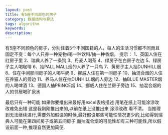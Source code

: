 ```yaml
---
layout: post
title: 有5座不同颜色的房子
category: 数据结构与算法
tags: algorithm
keywords: 
description: 
---
```

有5座不同颜色的房子，分别住着5个不同国籍的人，每人的生活习惯都不同而且固定不变：每个人只养一种宠物/喝一种饮料/抽一种香烟。 
提示： 
1、英国人住在红房子里 
2、瑞典人养了一条狗 
3、丹麦人喝茶 
4、绿房子在白房子左边 
5、绿房子主人喝咖啡 
6、抽PALL MALL烟的人养了一只鸟 
7、黄房子主人抽DUNHILL烟 
8、住在中间那间房子的人喝牛奶 
9、挪威人住在第一间房子 
10、抽混合烟的人住在养猫人的旁边 
11、养马人住在抽DUNHILL烟的人旁边 
12、抽BLUE MASTER烟的人喝啤酒 
13、德国人抽PRINCE烟 
14、挪威人住在兰房子旁边 
15、抽混合烟的人的邻居喝矿泉水 
 
 
最后只有一种可能
如果你要推出来最好用excel表格描述 用笔在纸上可能涂涂改改难免出错
这是我刚刚推出来的,以前在纸上没推出来 涂涂改改 看不清。
当推理到无法继续进行,需要外加假设的时候,最好假设那些可能性情况更少的,比如得到瑞典人可能在第四间房子或第五间房子,而抽混合烟的可能性却有三种可能性,所以假设前面一种,推理自然更加简便.
 





